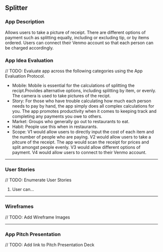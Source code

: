## Splitter

### App Description
Allows users to take a picture of receipt. There are different options of payment such as splitting equally, including or excluding tip, or by items ordered. Users can connect their Venmo account so that each person can be charged accordingly.

### App Idea Evaluation
// TODO: Evaluate app across the following categories using the App Evaluation Protocol.

- Mobile: Mobile is essential for the calculations of splitting the recipt.Provides alternative options, including splitting by item, or evenly. The camera is used to take pictures of the recipt.
- Story: For those who have trouble calculating how much each person needs to pay by hand, the app simply does all complex calculations for you. The app promotes productivity when it comes to keeping track and completing any payments you owe to others.
- Market: Groups who generally go out to restaurants to eat.
- Habit: People use this when in restaurants.
- Scope:  V1 would allow users to directly input the cost of each item and the number of people who are paying. V2 would allow users to take a pitcure of the receipt. The app would scan the receipt for prices and split amongst people evenly. V3 would allow different options of payment. V4 would allow users to connect to their Venmo account.

---

### User Stories
// TODO: Enumerate User Stories
1. User can...

---

### Wireframes
// TODO: Add Wireframe Images

---

### App Pitch Presentation
// TODO: Add link to Pitch Presentation Deck
